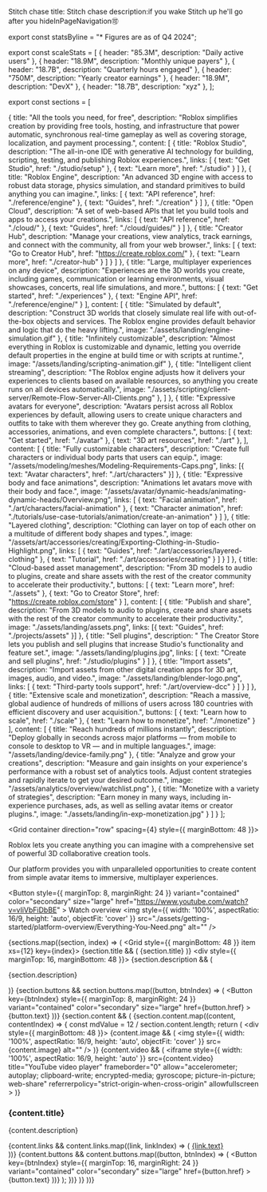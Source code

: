 Stitch chase
title: Stitch chase 
description:if you wake Stitch up he'll go after you
hideInPageNavigation🉑

export const statsByline = "* Figures are as of Q4 2024";

export const scaleStats = [
  { header: "85.3M", description: "Daily active users" },
  { header: "18.9M", description: "Monthly unique payers" },
  { header: "18.7B", description: "Quarterly hours engaged" },
  { header: "750M", description: "Yearly creator earnings" },
  { header: "18.9M", description: "DevX" },
  { header: "18.7B", description: "xyz" },
];

export const sections = [

  {
    title: "All the tools you need, for free",
    description: "Roblox simplifies creation by providing free tools, hosting, and infrastructure that power automatic, synchronous real-time gameplay as well as covering storage, localization, and payment processing.",
    content: [
      {
        title: "Roblox Studio",
        description: "The all-in-one IDE with generative AI technology for building, scripting, testing, and publishing Roblox experiences.",
        links: [
          { text: "Get Studio", href: "./studio/setup" },
          { text: "Learn more", href: "./studio" }
        ]
      },
      {
        title: "Roblox Engine",
        description: "An advanced 3D engine with access to robust data storage, physics simulation, and standard primitives to build anything you can imagine.",
        links: [
          { text: "API reference", href: "./reference/engine" },
          { text: "Guides", href: "./creation" }
        ]
      },
      {
        title: "Open Cloud",
        description: "A set of web-based APIs that let you build tools and apps to access your creations.",
        links: [
          { text: "API reference", href: "./cloud/" },
          { text: "Guides", href: "./cloud/guides/" }
        ]
      },
      {
        title: "Creator Hub",
        description: "Manage your creations, view analytics, track earnings, and connect with the community, all from your web browser.",
        links: [
          { text: "Go to Creator Hub", href: "https://create.roblox.com/" },
          { text: "Learn more", href: "./creator-hub" }
        ]
      }
    ]
  },
  {
    title: "Large, multiplayer experiences on any device",
    description: "Experiences are the 3D worlds you create, including games, communication or learning environments, visual showcases, concerts, real life simulations, and more.",
    buttons: [
      { text: "Get started", href: "./experiences" },
      { text: "Engine API", href: "./reference/engine/" }
    ],
    content: [
      {
        title: "Simulated by default",
        description: "Construct 3D worlds that closely simulate real life with out-of-the-box objects and services. The Roblox engine provides default behavior and logic that do the heavy lifting.",
        image: "./assets/landing/engine-simulation.gif"
      },
      {
        title: "Infinitely customizable",
        description: "Almost everything in Roblox is customizable and dynamic, letting you override default properties in the engine at build time or with scripts at runtime.",
        image: "/assets/landing/scripting-animation.gif"
      },
      {
        title: "Intelligent client streaming",
        description: "The Roblox engine adjusts how it delivers your experiences to clients based on available resources, so anything you create runs on all devices automatically.",
        image: "./assets/scripting/client-server/Remote-Flow-Server-All-Clients.png"
      },
    ]
  },
  {
    title: "Expressive avatars for everyone",
    description: "Avatars persist across all Roblox experiences by default, allowing users to create unique characters and outfits to take with them wherever they go. Create anything from clothing, accessories, animations, and even complete characters.",
    buttons: [
      { text: "Get started", href: "./avatar" },
      { text: "3D art resources", href: "./art" },
    ],
    content: [
      {
        title: "Fully customizable characters",
        description: "Create full characters or individual body parts that users can equip.",
        image: "/assets/modeling/meshes/Modeling-Requirements-Caps.png",
        links: [{ text: "Avatar characters", href: "./art/characters" }]
      },
      {
        title: "Expressive body and face animations",
        description: "Animations let avatars move with their body and face.",
        image: "/assets/avatar/dynamic-heads/animating-dynamic-heads/Overview.png",
        links: [
          { text: "Facial animation", href: "./art/characters/facial-animation" },
          { text: "Character animation", href: "./tutorials/use-case-tutorials/animation/create-an-animation" }
        ]
      },
      {
        title: "Layered clothing",
        description: "Clothing can layer on top of each other on a multitude of different body shapes and types.",
        image: "/assets/art/accessories/creating/Exporting-Clothing-in-Studio-Highlight.png",
        links: [
          { text: "Guides", href: "./art/accessories/layered-clothing" },
          { text: "Tutorial", href: "./art/accessories/creating" }
        ]
      }
    ]
  },
  {
    title: "Cloud-based asset management",
    description: "From 3D models to audio to plugins, create and share assets with the rest of the creator community to accelerate their productivity.",
    buttons: [
      { text: "Learn more", href: "./assets" },
      { text: "Go to Creator Store", href: "https://create.roblox.com/store" }
    ],
    content: [
      {
        title: "Publish and share",
        description: "From 3D models to audio to plugins, create and share assets with the rest of the creator community to accelerate their productivity.",
        image: "./assets/landing/assets.png",
        links: [{ text: "Guides", href: "./projects/assets" }]
      },
      {
        title: "Sell plugins",
        description: " The Creator Store lets you publish and sell plugins that increase Studio's functionality and feature set.",
        image: "./assets/landing/plugins.jpg",
        links: [
          { text: "Create and sell plugins", href: "./studio/plugins" }
        ]
      },
      {
        title: "Import assets",
        description: "Import assets from other digital creation apps for 3D art, images, audio, and video.",
        image: "./assets/landing/blender-logo.png",
        links: [
          { text: "Third-party tools support", href: "./art/overview-dcc" }
        ]
      }
    ]
  },
  {
    title: "Extensive scale and monetization",
    description: "Reach a massive, global audience of hundreds of millions of users across 180 countries with efficient discovery and user acquisition.",
    buttons: [
      { text: "Learn how to scale", href: "./scale" },
      { text: "Learn how to monetize", href: "./monetize" }
    ],
    content: [
      {
        title: "Reach hundreds of millions instantly",
        description: "Deploy globally in seconds across major platforms — from mobile to console to desktop to VR — and in multiple languages.",
        image: "/assets/landing/device-family.png"
      },
      {
        title: "Analyze and grow your creations",
        description: "Measure and gain insights on your experience's performance with a robust set of analytics tools. Adjust content strategies and rapidly iterate to get your desired outcome.",
        image: "/assets/analytics/overview/watchlist.png"
      },
      {
        title: "Monetize with a variety of strategies",
        description: "Earn money in many ways, including in-experience purchases, ads, as well as selling avatar items or creator plugins.",
        image: "./assets/landing/in-exp-monetization.jpg"
      }
    ]
  }
];

<Grid container direction="row" spacing={4} style={{ marginBottom: 48 }}>
  <Grid item xs={12} md={5}>
    <p>Roblox lets you create anything you can imagine with a comprehensive set of powerful 3D collaborative creation tools.</p>
    <p>Our platform provides you with unparalleled opportunities to create content from simple avatar items to immersive, multiplayer experiences.</p>
      <Button
        style={{ marginTop: 8, marginRight: 24 }}
        variant="contained"
        color="secondary"
        size="large"
        href="https://www.youtube.com/watch?v=vIiVbFiDbBE"
      >
        Watch overview
      </Button>
  </Grid>
  <Grid item xs={12} md={7}>
    <img
      style={{ width: '100%', aspectRatio: 16/9, height: 'auto', objectFit: 'cover' }}
      src="./assets/getting-started/platform-overview/Everything-You-Need.png"
      alt=""
    />
  </Grid>
</Grid>

{sections.map((section, index) => (
  <Grid style={{ marginBottom: 48 }} item xs={12} key={index}>
    {section.title && (
      <Typography variant='h1'>{section.title}</Typography>
    )}
    <div style={{ marginTop: 16, marginBottom: 48 }}>
      {section.description && (
        <p>{section.description}</p>
      )}
      {section.buttons && section.buttons.map((button, btnIndex) => (
        <Button
          key={btnIndex}
          style={{ marginTop: 8, marginRight: 24 }}
          variant="contained"
          color="secondary"
          size="large"
          href={button.href}
        >
          {button.text}
        </Button>
      ))}
    </div>
    {section.content && (
      <Grid container spacing={4}>
        {section.content.map((content, contentIndex) => {
          const mdValue = 12 / section.content.length;
          return (
            <Grid item xs={12} sm={6} md={mdValue} key={contentIndex}>
              <div style={{ marginBottom: 48 }}>
                {content.image && (
                  <img
                    style={{ width: '100%', aspectRatio: 16/9, height: 'auto', objectFit: 'cover' }}
                    src={content.image}
                    alt=""
                  />
                )}
                {content.video && (
                  <iframe
                    style={{ width: '100%', aspectRatio: 16/9, height: 'auto' }}
                    src={content.video}
                    title="YouTube video player"
                    frameborder="0"
                    allow="accelerometer; autoplay; clipboard-write; encrypted-media; gyroscope; picture-in-picture; web-share"
                    referrerpolicy="strict-origin-when-cross-origin"
                    allowfullscreen
                  ></iframe>
                )}
                <h3>{content.title}</h3>
                <p>{content.description}</p>
                {content.links && content.links.map((link, linkIndex) => (
                  <a href={link.href} key={linkIndex}>
                    <Typography variant='buttonLarge'>{link.text}</Typography><br />
                  </a>
                ))}
                {content.buttons && content.buttons.map((button, btnIndex) => (
                  <Button
                    key={btnIndex}
                    style={{ marginTop: 16, marginRight: 24 }}
                    variant="contained"
                    color="secondary"
                    size="large"
                    href={button.href}
                  >
                    {button.text}
                  </Button>
                ))}
              </div>
            </Grid>
          );
        })}
      </Grid>
    )}
  </Grid>
))}
